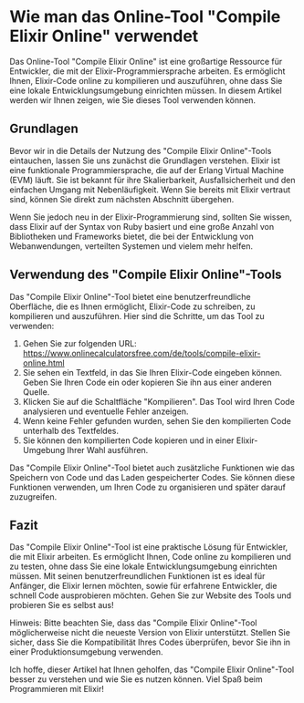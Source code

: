 Wie man das Online-Tool "Compile Elixir Online" verwendet
=========================================================

Das Online-Tool "Compile Elixir Online" ist eine großartige Ressource für Entwickler, die mit der Elixir-Programmiersprache arbeiten. Es ermöglicht Ihnen, Elixir-Code online zu kompilieren und auszuführen, ohne dass Sie eine lokale Entwicklungsumgebung einrichten müssen. In diesem Artikel werden wir Ihnen zeigen, wie Sie dieses Tool verwenden können.

Grundlagen
----------

Bevor wir in die Details der Nutzung des "Compile Elixir Online"-Tools eintauchen, lassen Sie uns zunächst die Grundlagen verstehen. Elixir ist eine funktionale Programmiersprache, die auf der Erlang Virtual Machine (EVM) läuft. Sie ist bekannt für ihre Skalierbarkeit, Ausfallsicherheit und den einfachen Umgang mit Nebenläufigkeit. Wenn Sie bereits mit Elixir vertraut sind, können Sie direkt zum nächsten Abschnitt übergehen.

Wenn Sie jedoch neu in der Elixir-Programmierung sind, sollten Sie wissen, dass Elixir auf der Syntax von Ruby basiert und eine große Anzahl von Bibliotheken und Frameworks bietet, die bei der Entwicklung von Webanwendungen, verteilten Systemen und vielem mehr helfen.

Verwendung des "Compile Elixir Online"-Tools
--------------------------------------------

Das "Compile Elixir Online"-Tool bietet eine benutzerfreundliche Oberfläche, die es Ihnen ermöglicht, Elixir-Code zu schreiben, zu kompilieren und auszuführen. Hier sind die Schritte, um das Tool zu verwenden:

1. Gehen Sie zur folgenden URL: <https://www.onlinecalculatorsfree.com/de/tools/compile-elixir-online.html>
2. Sie sehen ein Textfeld, in das Sie Ihren Elixir-Code eingeben können. Geben Sie Ihren Code ein oder kopieren Sie ihn aus einer anderen Quelle.
3. Klicken Sie auf die Schaltfläche "Kompilieren". Das Tool wird Ihren Code analysieren und eventuelle Fehler anzeigen.
4. Wenn keine Fehler gefunden wurden, sehen Sie den kompilierten Code unterhalb des Textfeldes.
5. Sie können den kompilierten Code kopieren und in einer Elixir-Umgebung Ihrer Wahl ausführen.

Das "Compile Elixir Online"-Tool bietet auch zusätzliche Funktionen wie das Speichern von Code und das Laden gespeicherter Codes. Sie können diese Funktionen verwenden, um Ihren Code zu organisieren und später darauf zuzugreifen.

Fazit
-----

Das "Compile Elixir Online"-Tool ist eine praktische Lösung für Entwickler, die mit Elixir arbeiten. Es ermöglicht Ihnen, Code online zu kompilieren und zu testen, ohne dass Sie eine lokale Entwicklungsumgebung einrichten müssen. Mit seinen benutzerfreundlichen Funktionen ist es ideal für Anfänger, die Elixir lernen möchten, sowie für erfahrene Entwickler, die schnell Code ausprobieren möchten. Gehen Sie zur Website des Tools und probieren Sie es selbst aus!

Hinweis: Bitte beachten Sie, dass das "Compile Elixir Online"-Tool möglicherweise nicht die neueste Version von Elixir unterstützt. Stellen Sie sicher, dass Sie die Kompatibilität Ihres Codes überprüfen, bevor Sie ihn in einer Produktionsumgebung verwenden.

Ich hoffe, dieser Artikel hat Ihnen geholfen, das "Compile Elixir Online"-Tool besser zu verstehen und wie Sie es nutzen können. Viel Spaß beim Programmieren mit Elixir!